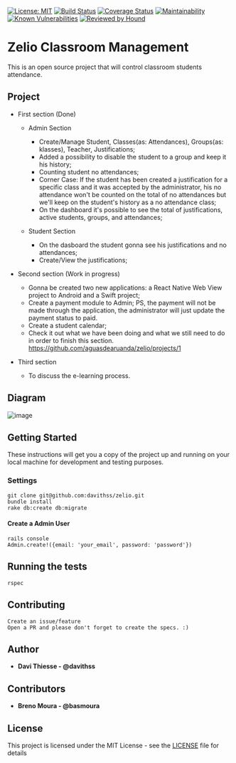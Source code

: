 [![License: MIT](https://img.shields.io/badge/License-MIT-green.svg)](https://opensource.org/licenses/MIT)
[![Build Status](https://travis-ci.org/aguasdearuanda/zelio.svg?branch=master)](https://travis-ci.org/aguasdearuanda/zelio)
[![Coverage Status](https://coveralls.io/repos/github/aguasdearuanda/zelio/badge.svg?branch=master)](https://coveralls.io/github/aguasdearuanda/zelio?branch=master)
[![Maintainability](https://api.codeclimate.com/v1/badges/36c92d1de2b023758c8f/maintainability)](https://codeclimate.com/github/aguasdearuanda/zelio/maintainability)
[![Known Vulnerabilities](https://snyk.io/test/github/aguasdearuanda/zelio/badge.svg)](https://snyk.io/test/github/aguasdearuanda/zelio)
[![Reviewed by Hound](https://img.shields.io/badge/Reviewed_by-Hound-8E64B0.svg)](https://houndci.com)

# Zelio Classroom Management

This is an open source project that will control classroom students attendance.

## Project

* First section (Done)
  - Admin Section
    - Create/Manage Student, Classes(as: Attendances), Groups(as: klasses), Teacher, Justifications;
    - Added a possibility to disable the student to a group and keep it his history;
    - Counting student no attendances;
    - Corner Case: If the student has been created a justification for a specific class and it was accepted by the administrator, his no attendance won't be counted on the total of no attendances but we'll keep on the student's history as a no attendance class;
    - On the dashboard it's possible to see the total of justifications, active students, groups, and attendances;
    
  - Student Section
    - On the dasboard the student gonna see his justifications and no attendances;
    - Create/View the justifications;

* Second section (Work in progress)
  - Gonna be created two new applications: a React Native Web View project to Android and a Swift project;
  - Create a payment module to Admin;
  PS, the payment will not be made through the application, the administrator will just update the payment status to paid.
  - Create a student calendar;
  - Check it out what we have been doing and what we still need to do in order to finish this section. https://github.com/aguasdearuanda/zelio/projects/1

* Third section
  - To discuss the e-learning process.

## Diagram

![image](https://user-images.githubusercontent.com/104600/64392807-d441e880-d024-11e9-80bc-410984139cef.png)


## Getting Started

These instructions will get you a copy of the project up and running on your local machine for development and testing purposes.

### Settings

```
git clone git@github.com:davithss/zelio.git
bundle install
rake db:create db:migrate
```
#### Create a Admin User
```
rails console
Admin.create!({email: 'your_email', password: 'password'})
```

## Running the tests

```
rspec
```

## Contributing
```
Create an issue/feature
Open a PR and please don't forget to create the specs. :)
```

## Author

* **Davi Thiesse - @davithss**

## Contributors

* **Breno Moura - @basmoura**

## License
This project is licensed under the MIT License - see the [LICENSE](LICENSE) file for details
